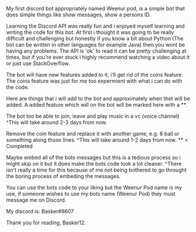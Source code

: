 My first discord bot appropriately named Weenur pod, is a simple
bot that does simple things like show messages, show a persons ID.

Learning the Discord API was really fun and i enjoyed myself learning
and writing the code for this bot. At first i thought it was going to be 
really difficult and challenging but honestly if you know a bit about 
Python (The bot can be written in other languages for example Java)
then you wont be having any problems. The API is 'ok' to read it
can be pretty challenging at times, but if you're ever stuck i 
highly recommend watching a video about it or just use StackOverflow.

The bot will have new features added to it, i'll get rid of the coins feature.
The coins feature was just for me too expermient with what i can do with the 
code. 

Here are things that i will add to the bot and approximately when thet will be 
added. A added feature which will on the bot will be marked here with a **.

The bot too be able to join, leave and play music in a vc (voice channel)
^This will take around 2-3 days from now.

Remove the coin feature and replace it with another game, e.g. 8 ball or
something along those lines.
^This will take around 1-2 days from now. ** < Completed

Maybe embed all of the bots messages but this is a tedious process so i might 
skip on it but it does make the bots code look a lot cleaner.
^There isn't really a time for this because of me not being bothered to go 
throught the boring process of embeding the messages.

You can use the bots code to your liking but the Weenur Pod name is my use,
if someone wishes to use my bots name (Weenur Pod) they must message me on 
Discord.

My discord is: Basker#8607

Thank you for reading, Basker12.
